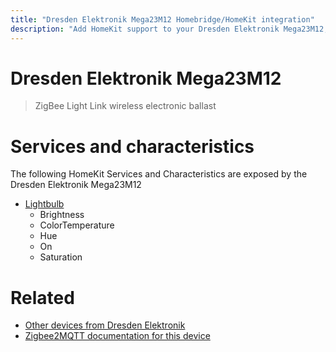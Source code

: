 ```yaml
---
title: "Dresden Elektronik Mega23M12 Homebridge/HomeKit integration"
description: "Add HomeKit support to your Dresden Elektronik Mega23M12, using Homebridge, Zigbee2MQTT and homebridge-z2m."
---
```

<!---
This file has been GENERATED using src/docgen/docgen.ts
DO NOT EDIT THIS FILE MANUALLY!
-->
# Dresden Elektronik Mega23M12
> ZigBee Light Link wireless electronic ballast


# Services and characteristics
The following HomeKit Services and Characteristics are exposed by
the Dresden Elektronik Mega23M12

* [Lightbulb](../../light.md)
  * Brightness
  * ColorTemperature
  * Hue
  * On
  * Saturation


# Related
* [Other devices from Dresden Elektronik](../index.md#dresden_elektronik)
* [Zigbee2MQTT documentation for this device](https://www.zigbee2mqtt.io/devices/Mega23M12.html)